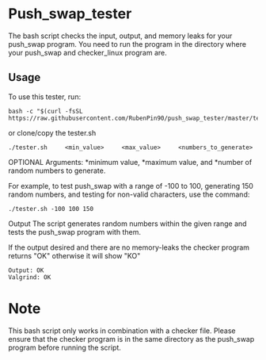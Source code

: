 
# Push_swap_tester
The bash script checks the input, output, and memory leaks for your push_swap program. You need to run the program in the directory where your push_swap and checker_linux program are.

## Usage

To use this tester, run:
```
bash -c "$(curl -fsSL https://raw.githubusercontent.com/RubenPin90/push_swap_tester/master/tester.sh)" 
```
or clone/copy the tester.sh

```
./tester.sh 	<min_value> 	<max_value> 	<numbers_to_generate>
```
OPTIONAL Arguments: 
*minimum value, *maximum value, and *number of random numbers to generate.


For example, to test push_swap with a range of -100 to 100, generating 150 random numbers, and testing for non-valid characters, use the command:

```
./tester.sh -100 100 150
```


Output
The script generates random numbers within the given range and tests the push_swap program with them.

If the output desired and there are no memory-leaks the checker program returns "OK" otherwise it will show "KO"

```
Output: OK
Valgrind: OK
```

# Note
This bash script only works in combination with a checker file. Please ensure that the checker program is in the same directory as the push_swap program before running the script.

